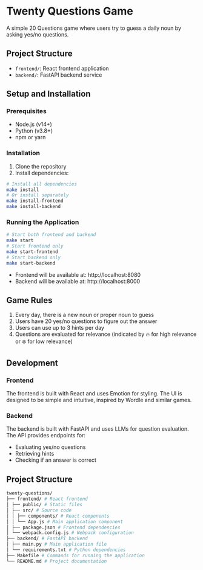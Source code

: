 # Twenty Questions Game

A simple 20 Questions game where users try to guess a daily noun by asking yes/no questions.

## Project Structure

- `frontend/`: React frontend application
- `backend/`: FastAPI backend service

## Setup and Installation

### Prerequisites

- Node.js (v14+)
- Python (v3.8+)
- npm or yarn

### Installation

1. Clone the repository
2. Install dependencies:

```bash
# Install all dependencies
make install
# Or install separately
make install-frontend
make install-backend
```

### Running the Application

```bash
# Start both frontend and backend
make start
# Start frontend only
make start-frontend
# Start backend only
make start-backend
```

- Frontend will be available at: http://localhost:8080
- Backend will be available at: http://localhost:8000

## Game Rules

1. Every day, there is a new noun or proper noun to guess
2. Users have 20 yes/no questions to figure out the answer
3. Users can use up to 3 hints per day
4. Questions are evaluated for relevance (indicated by 🔥 for high relevance or ❄️ for low relevance)

## Development

### Frontend

The frontend is built with React and uses Emotion for styling. The UI is designed to be simple and intuitive, inspired by Wordle and similar games.

### Backend

The backend is built with FastAPI and uses LLMs for question evaluation. The API provides endpoints for:
- Evaluating yes/no questions
- Retrieving hints
- Checking if an answer is correct

## Project Structure

```bash
twenty-questions/
├── frontend/ # React frontend
│ ├── public/ # Static files
│ ├── src/ # Source code
│ │ ├── components/ # React components
│ │ └── App.js # Main application component
│ ├── package.json # Frontend dependencies
│ └── webpack.config.js # Webpack configuration
├── backend/ # FastAPI backend
│ ├── main.py # Main application file
│ └── requirements.txt # Python dependencies
├── Makefile # Commands for running the application
└── README.md # Project documentation
```